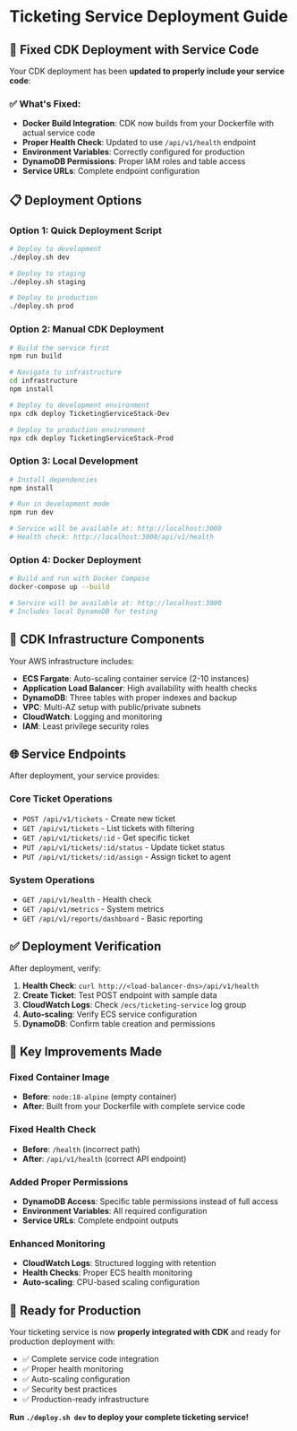 # Ticketing Service Deployment Guide

## 🚀 Fixed CDK Deployment with Service Code

Your CDK deployment has been **updated to properly include your service code**:

### ✅ **What's Fixed:**
- **Docker Build Integration**: CDK now builds from your Dockerfile with actual service code
- **Proper Health Check**: Updated to use `/api/v1/health` endpoint
- **Environment Variables**: Correctly configured for production
- **DynamoDB Permissions**: Proper IAM roles and table access
- **Service URLs**: Complete endpoint configuration

## 📋 **Deployment Options**

### Option 1: Quick Deployment Script
```bash
# Deploy to development
./deploy.sh dev

# Deploy to staging  
./deploy.sh staging

# Deploy to production
./deploy.sh prod
```

### Option 2: Manual CDK Deployment
```bash
# Build the service first
npm run build

# Navigate to infrastructure
cd infrastructure
npm install

# Deploy to development environment
npx cdk deploy TicketingServiceStack-Dev

# Deploy to production environment
npx cdk deploy TicketingServiceStack-Prod
```

### Option 3: Local Development
```bash
# Install dependencies
npm install

# Run in development mode
npm run dev

# Service will be available at: http://localhost:3000
# Health check: http://localhost:3000/api/v1/health
```

### Option 4: Docker Deployment
```bash
# Build and run with Docker Compose
docker-compose up --build

# Service will be available at: http://localhost:3000
# Includes local DynamoDB for testing
```

## 🔧 **CDK Infrastructure Components**

Your AWS infrastructure includes:
- **ECS Fargate**: Auto-scaling container service (2-10 instances)
- **Application Load Balancer**: High availability with health checks
- **DynamoDB**: Three tables with proper indexes and backup
- **VPC**: Multi-AZ setup with public/private subnets
- **CloudWatch**: Logging and monitoring
- **IAM**: Least privilege security roles

## 🌐 **Service Endpoints**

After deployment, your service provides:

### Core Ticket Operations
- `POST /api/v1/tickets` - Create new ticket
- `GET /api/v1/tickets` - List tickets with filtering
- `GET /api/v1/tickets/:id` - Get specific ticket
- `PUT /api/v1/tickets/:id/status` - Update ticket status
- `PUT /api/v1/tickets/:id/assign` - Assign ticket to agent

### System Operations
- `GET /api/v1/health` - Health check
- `GET /api/v1/metrics` - System metrics
- `GET /api/v1/reports/dashboard` - Basic reporting

## ✅ **Deployment Verification**

After deployment, verify:
1. **Health Check**: `curl http://<load-balancer-dns>/api/v1/health`
2. **Create Ticket**: Test POST endpoint with sample data
3. **CloudWatch Logs**: Check `/ecs/ticketing-service` log group
4. **Auto-scaling**: Verify ECS service configuration
5. **DynamoDB**: Confirm table creation and permissions

## 🎯 **Key Improvements Made**

### Fixed Container Image
- **Before**: `node:18-alpine` (empty container)
- **After**: Built from your Dockerfile with complete service code

### Fixed Health Check
- **Before**: `/health` (incorrect path)
- **After**: `/api/v1/health` (correct API endpoint)

### Added Proper Permissions
- **DynamoDB Access**: Specific table permissions instead of full access
- **Environment Variables**: All required configuration
- **Service URLs**: Complete endpoint outputs

### Enhanced Monitoring
- **CloudWatch Logs**: Structured logging with retention
- **Health Checks**: Proper ECS health monitoring
- **Auto-scaling**: CPU-based scaling configuration

## 🚀 **Ready for Production**

Your ticketing service is now **properly integrated with CDK** and ready for production deployment with:
- ✅ Complete service code integration
- ✅ Proper health monitoring
- ✅ Auto-scaling configuration
- ✅ Security best practices
- ✅ Production-ready infrastructure

**Run `./deploy.sh dev` to deploy your complete ticketing service!**
